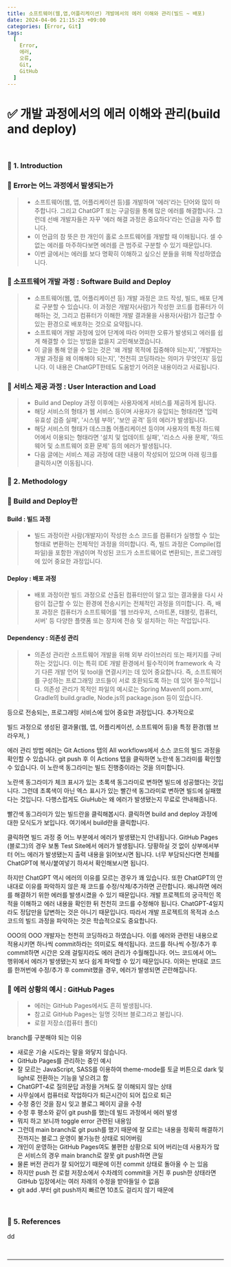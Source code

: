 ```yaml
---
title: 소프트웨어(웹,앱,어플리케이션) 개발에서의 에러 이해와 관리(빌드 ~ 배포)
date: 2024-04-06 21:15:23 +09:00
categories: [Error, Git]
tags:
  [
    Error,
    에러,
    오류,
    Git,
    GitHub
  ]
---
```


# ✅ 개발 과정에서의 에러 이해와 관리(build and deploy)

<br>

### 🔔 1. Introduction
### 📌 Error는 어느 과정에서 발생되는가
> - 소프트웨어(웹, 앱, 어플리케이션 등)를 개발하며 '에러'라는 단어와 많이 마주합니다. 그리고 ChatGPT 또는 구글링을 통해 많은 에러를 해결합니다. 그런데 선배 개발자들은 자꾸 '에러 해결 과정은 중요하다'라는 언급을 자주 합니다.
> - 이 언급의 참 뜻은 한 개인이 홀로 소프트웨어를 개발할 때 이해됩니다. 셀 수 없는 에러를 마주하다보면 에러를 큰 범주로 구분할 수 있기 때문입니다.
> - 이번 글에서는 에러를 보다 명확히 이해하고 싶으신 분들을 위해 작성하였습니다.
### 📌 소프트웨어 개발 과정 : Software Build and Deploy
> - 소프트웨어(웹, 앱, 어플리케이션 등) 개발 과정은 코드 작성, 빌드, 배포 단계로 구분할 수 있습니다. 이 과정은 개발자(사람)가 작성한 코드를 컴퓨터가 이해하는 것, 그리고 컴퓨터가 이해한 개발 결과물을 사용자(사람)가 접근할 수 있는 환경으로 배포하는 것으로 요약됩니다.
> - 소프트웨어 개발 과정에 있어 단계에 따라 어떠한 오류가 발생되고 에러를 쉽게 해결할 수 있는 방법을 없을지 고민해보겠습니다.
> - 이 글을 통해 얻을 수 있는 것은 '왜 개발 목적에 집중해야 되는지', '개발자는 개발 과정을 왜 이해해야 되는지', '천천히 코딩하라는 의미가 무엇인지' 등입니다. 이 내용은 ChatGPT한테도 도움받기 어려운 내용이라고 사료됩니다.
### 📌 서비스 제공 과정 : User Interaction and Load
> - Build and Deploy 과정 이후에는 사용자에게 서비스를 제공하게 됩니다.
> - 해당 서비스의 형태가 웹 서비스 등이며 사용자가 유입되는 형태라면 '입력 유효성 검증 실패', '시스템 부하', '보안 공격' 등의 에러가 발생됩니다.
> - 해당 서비스의 형태가 데스크톱 어플리케이션 등이며 사용자의 특정 하드웨어에서 이용되는 형태라면 '설치 및 업데이트 실패', '리소스 사용 문제', '하드웨어 및 소프트웨어 호환 문제' 등의 에러가 발생됩니다.
> - 다음 글에는 서비스 제공 과정에 대한 내용이 작성되어 있으며 아래 링크를 클릭하시면 이동됩니다.

### 🔔 2. Methodology
### 📌 Build and Deploy란
#### Build : 빌드 과정
> - 빌드 과정이란 사람(개발자)이 작성한 소스 코드를 컴퓨터가 실행할 수 있는 형태로 변환하는 전체적인 과정을 의미합니다. 즉, 빌드 과정은 Compile(컴파일)을 포함한 개념이며 작성된 코드가 소프트웨어로 변환되는, 프로그래밍에 있어 중요한 과정입니다.
#### Deploy : 배포 과정
> - 배포 과정이란 빌드 과정으로 산출된 컴퓨터만이 알고 있는 결과물을 다시 사람이 접근할 수 있는 환경에 전송시키는 전체적인 과정을 의미합니다. 즉, 배포 과정은 컴퓨터가 소프트웨어를 '웹 브라우저, 스마트폰, 태블릿, 컴퓨터, 서버' 등 다양한 플랫폼 또는 장치에 전송 및 설치하는 하는 작업입니다.
#### Dependency : 의존성 관리
> - 의존성 관리란 소프트웨어 개발을 위해 외부 라이브러리 또는 패키지를 구비하는 것입니다. 이는 특히 IDE 개발 환경에서 필수적이며 framework 속 각기 다른 개발 언어 및 tool을 연결시키는 데 있어 중요합니다. 즉, 소프트웨어를 구성하는 프로그래밍 코드들이 서로 호환되도록 하는 데 있어 필수적입니다. 의존성 관리가 목적인 파일의 예시로는 Spring Maven의 pom.xml, Gradle의 build.gradle, Node.js의 package.json 등이 있습니다.

 등으로 전송되는, 프로그래밍 서비스에 있어 중요한 과정입니다. 추가적으로 

빌드 과정으로 생성된 결과물(웹, 앱, 어플리케이션, 소프트웨어 등)을 특정 환경(웹 브라우저, )

에러 관리 방법
에러는 Git Actions 탭의 All workflows에서 소스 코드의 빌드 과정을 확인할 수 있습니다.
git push 후 이 Actions 탭을 클릭하면 노란색 동그라미를 확인할 수 있습니다.
이 노란색 동그라미는 빌드 진행중이라는 것을 의미합니다.

노란색 동그라미가 체크 표시가 있는 초록색 동그라미로 변하면 빌드에 성공했다는 것입니다.
그런데 초록색이 아닌 엑스 표시가 있는 빨간색 동그라미로 변하면 빌드에 실패했다는 것입니다.
다행스럽게도 GiuHub는 왜 에러가 발생됐는지 무료로 안내해줍니다.

빨간색 동그라미가 있는 빌드란을 클릭해봅시다.
클릭하면 build and deploy 과정에 대한 모식도가 보입니다.
여기에서 build란을 클릭합니다.

클릭하면 빌드 과정 중 어느 부분에서 에러가 발생됐는지 안내됩니다.
GitHub Pages (블로그)의 경우 보통 Test Site에서 에러가 발생됩니다.
당황하실 것 없이 상부에서부터 어느 에러가 발생됐는지 출력 내용을 읽어보시면 됩니다.
너무 부담되신다면 전체를 ChatGPT에 복사/붙여넣기 하셔서 확인해보시면 됩니다.

하지만 ChatGPT 역시 에러의 이유를 모르는 경우가 꽤 있습니다.
또한 ChatGPT의 안내대로 이유를 파악하지 않은 채 코드를 수정/삭제/추가하면 곤란합니다.
왜냐하면 에러를 해결하기 위한 에러를 발생시켰을 수 있기 때문입니다.
개발 프로젝트의 궁극적인 목적을 이해하고 에러 내용을 확인한 뒤 천천히 코드를 수정해야 됩니다.
ChatGPT-4일지라도 정답만을 답변하는 것은 아니기 때문입니다.
따라서 개발 프로젝트의 목적과 소스 코드의 빌드 과정을 파악하는 것은 학습적으로도 중요합니다.

OOO의 OOO 개발자는 천천히 코딩하라고 하였습니다.
이를 에러와 관련된 내용으로 적용시키면 하나씩 commit하라는 의미로도 해석됩니다.
코드를 하나씩 수정/추가 후 commit하면 시간은 오래 걸릴지라도 에러 관리가 수월해집니다.
어느 코드에서 어느 행위에서 에러가 발생됐는지 보다 쉽게 파악할 수 있기 때문입니다.
이와는 반대로 코드를 한꺼번에 수정/추가 후 commit했을 경우, 에러가 발생되면 곤란해집니다.

### 📌 에러 상황의 예시 : GitHub Pages
> - 에러는 GitHub Pages에서도 흔히 발생됩니다.
> - 참고로 GitHub Pages는 일명 깃허브 블로그라고 불립니다.
> - 로컬 저장소(컴퓨터 폴더)

branch를 구분해야 되는 이유
- 새로운 기술 시도라는 말을 와닿지 않습니다.
- GitHub Pages를 관리하는 중인 예시
- 잘 모르는 JavaScript, SASS를 이용하여 theme-mode를 토글 버튼으로 dark 및 light로 전환하는 기능을 넣으려고 함
- ChatGPT-4로 질의문답 과정을 거쳐도 잘 이해되지 않는 상태
- 사무실에서 컴퓨터로 작업하다가 퇴근시간이 되어 집으로 퇴근
- 수정 중인 것을 잠시 잊고 블로그 페이지 글을 수정
- 수정 후 평소와 같이 git push를 했는데 빌드 과정에서 에러 발생
- 뭐지 하고 보니까 toggle error 관련된 내용임
- 그런데 main branch로 git push를 했기 때문에 잘 모르는 내용을 정확히 해결하기 전까지는 블로그 운영이 불가능한 상태로 되어버림
- 개인이 운영하는 GitHub Pages여도 불편한 상황으로 되어 버리는데 사용자가 많은 서비스의 경우 main branch로 잘못 git push하면 큰일
- 물론 버전 관리가 잘 되어있기 때문에 이전 commit 상태로 돌아올 수 는 있음
- 하지만 push 전 로컬 저장소에서 수차례의 commit을 거친 후 push한 상태라면 GitHub 입장에서는 여러 차례의 수정을 받아들일 수 없음
- git add .부터 git push까지 빠르면 10초도 걸리지 않기 때문에 

<br>

### 🎁 5. References
dd

<br>

***

<br>
<br>
<br>
